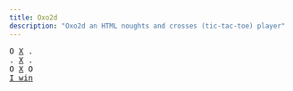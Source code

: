 ```yaml
---
title: Oxo2d 
description: "Oxo2d an HTML noughts and crosses (tic-tac-toe) player"
---
```


<pre class="oxo2d">
O <u>X</u> .
. <u>X</u> .
O <u>X</u> O
<a href="../">I win</a>
</pre>
